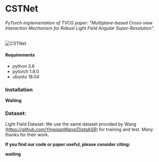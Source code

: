 # CSTNet

###### *PyTorch implementation of TVCG paper: "Multiplane-based Cross-view Interaction  Mechanism for Robust  Light Field Angular Super-Resolution"*.
![CSTNet](./CSTNet.gif)

#### Requirements

- python 3.6
- pytorch 1.8.0
- ubuntu 18.04

### Installation

**Waiting** 

### Dataset: 

Light Field Dataset: We use the same dataset provided by Wang (https://github.com/YingqianWang/DistgASR) for training and test.  Many thanks for their work.


**If you find our code or paper useful, please consider citing:**

**waiting**
